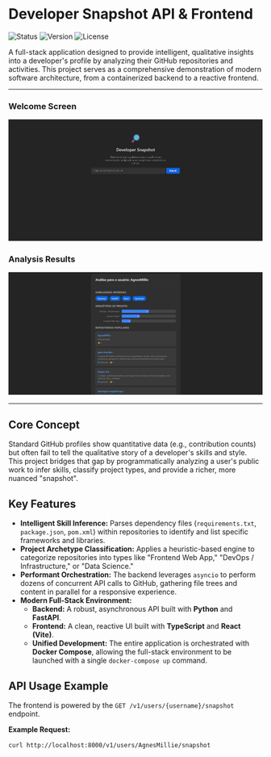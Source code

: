 # Developer Snapshot API & Frontend

![Status](https://img.shields.io/badge/status-complete-success)
![Version](https://img.shields.io/badge/version-1.0.0-blue)
![License](https://img.shields.io/badge/license-MIT-blue.svg)

A full-stack application designed to provide intelligent, qualitative insights into a developer's profile by analyzing their GitHub repositories and activities. This project serves as a comprehensive demonstration of modern software architecture, from a containerized backend to a reactive frontend.

---

### Welcome Screen
![Welcome Screen](./docs/screenshots/image.png)

### Analysis Results
![Analysis Results](./docs/screenshots/image2.png)

---

## Core Concept

Standard GitHub profiles show quantitative data (e.g., contribution counts) but often fail to tell the qualitative story of a developer's skills and style. This project bridges that gap by programmatically analyzing a user's public work to infer skills, classify project types, and provide a richer, more nuanced "snapshot".

## Key Features

-   **Intelligent Skill Inference:** Parses dependency files (`requirements.txt`, `package.json`, `pom.xml`) within repositories to identify and list specific frameworks and libraries.
-   **Project Archetype Classification:** Applies a heuristic-based engine to categorize repositories into types like "Frontend Web App," "DevOps / Infrastructure," or "Data Science."
-   **Performant Orchestration:** The backend leverages `asyncio` to perform dozens of concurrent API calls to GitHub, gathering file trees and content in parallel for a responsive experience.
-   **Modern Full-Stack Environment:**
    -   **Backend:** A robust, asynchronous API built with **Python** and **FastAPI**.
    -   **Frontend:** A clean, reactive UI built with **TypeScript** and **React (Vite)**.
    -   **Unified Development:** The entire application is orchestrated with **Docker Compose**, allowing the full-stack environment to be launched with a single `docker-compose up` command.

## API Usage Example

The frontend is powered by the `GET /v1/users/{username}/snapshot` endpoint.

**Example Request:**
```bash
curl http://localhost:8000/v1/users/AgnesMillie/snapshot